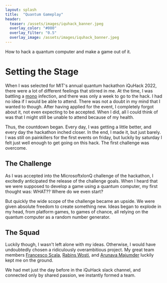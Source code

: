 ```yaml
---
layout: splash
title:  "Quantum Gameplay"
header:
  teaser: /assets/images/iquhack_banner.jpeg
  overlay_color: "#000"
  overlay_filter: "0.5"
  overlay_image: /assets/images/iquhack_banner.jpeg
---
```

How to hack a quantum computer and make a game out of it.

# Setting the Stage
When I was selected for MIT's annual quantum hackathon iQuHack 2022,
there were a lot of different feelings that stirred in me. At the time,
I was battling a [mono](https://en.wikipedia.org/wiki/Infectious_mononucleosis)
infection, and there was only a week to go to the hack. I had no idea if
I would be able to attend. There was not a doubt in my mind that I wanted
to though. After having applied for the event, I completely forgot about
it, not even expecting to be accepted. When I did, all I could think of
was that I might still be unable to attend because of my health.  

Thus, the countdown began. Every day, I was getting a little better, and
every day the hackathon inched closer. In the end, I made it, but just barely.
I was still on painkillers for the first events on friday, but luckily by saturday
I felt just well enough to get going on this hack. The first challenge was overcome.
## The Challenge
As I was accepted into the MicrosoftxIonQ challenge of the hackathon, I excitedly
anticipated the release of the challenge goals. When I heard that we were supposed to
develop a game using a quantum computer, my first thought was: WHAT?? Where do we even start?

But quickly the wide scope of the challenge became an upside. We were given absolute
freedom to create something new. Ideas began to explode in my head, from platform games, to
games of chance, all relying on the quantum computer as a random number generator.
## The Squad
Luckily though, I wasn't left alone with my ideas. Otherwise, I would have undoubtedly chosen a
ridiculously overambitious project. My great team members [Francesco Scala](https://www.linkedin.com/in/francesco-scala-839507211/),
[Rabins Wosti](https://www.linkedin.com/in/rabins-wosti-703107152/), and 
[Arunava Majumder](https://www.linkedin.com/in/arunava-majumder-33500a167/) luckily kept me on the ground.

We had met just the day before in the iQuHack slack channel, and connected only by shared passion,
we instantly formed a team. 
